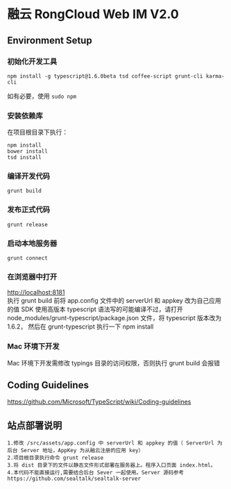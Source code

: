 # 融云 RongCloud Web IM V2.0

## Environment Setup

### 初始化开发工具

```
npm install -g typescript@1.6.0beta tsd coffee-script grunt-cli karma-cli
```

如有必要，使用 `sudo npm`

### 安装依赖库

在项目根目录下执行：

```
npm install
bower install
tsd install
```

### 编译开发代码

```
grunt build
```

### 发布正式代码

```
grunt release
```

### 启动本地服务器

```
grunt connect
```

### 在浏览器中打开

[http://localhost:8181](http://localhost:8181)  
执行 grunt build 前将 app.config 文件中的 serverUrl 和 appkey 改为自己应用的值
SDK 使用高版本 typescript 语法写的可能编译不过，请打开 node_modules/grunt-typescript/package.json 文件，将 typescript 版本改为 1.6.2， 然后在 grunt-typescript 执行一下 npm install

### Mac 环境下开发

Mac 环境下开发需修改 typings 目录的访问权限，否则执行 grunt build 会报错

## Coding Guidelines

https://github.com/Microsoft/TypeScript/wiki/Coding-guidelines


## 站点部署说明

```
1.修改 /src/assets/app.config 中 serverUrl 和 appkey 的值（ ServerUrl 为后台 Server 地址，AppKey 为从融云注册的应用 key）
2.项目根目录执行命令 grunt release
3.将 dist 目录下的文件以静态文件形式部署在服务器上。程序入口页面 index.html。
4.本代码不能直接运行,需要结合后台 Sever 一起使用。Server 源码参考 https://github.com/sealtalk/sealtalk-server
```
